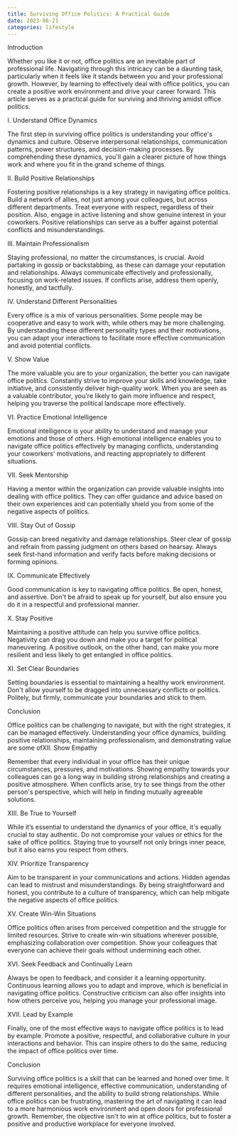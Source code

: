 ```yaml
---
title: Surviving Office Politics: A Practical Guide
date: 2023-06-21
categories: lifestyle
---
```

Introduction

Whether you like it or not, office politics are an inevitable part of professional life. Navigating through this intricacy can be a daunting task, particularly when it feels like it stands between you and your professional growth. However, by learning to effectively deal with office politics, you can create a positive work environment and drive your career forward. This article serves as a practical guide for surviving and thriving amidst office politics.

I. Understand Office Dynamics

The first step in surviving office politics is understanding your office's dynamics and culture. Observe interpersonal relationships, communication patterns, power structures, and decision-making processes. By comprehending these dynamics, you'll gain a clearer picture of how things work and where you fit in the grand scheme of things.

II. Build Positive Relationships

Fostering positive relationships is a key strategy in navigating office politics. Build a network of allies, not just among your colleagues, but across different departments. Treat everyone with respect, regardless of their position. Also, engage in active listening and show genuine interest in your coworkers. Positive relationships can serve as a buffer against potential conflicts and misunderstandings.

III. Maintain Professionalism

Staying professional, no matter the circumstances, is crucial. Avoid partaking in gossip or backstabbing, as these can damage your reputation and relationships. Always communicate effectively and professionally, focusing on work-related issues. If conflicts arise, address them openly, honestly, and tactfully.

IV. Understand Different Personalities

Every office is a mix of various personalities. Some people may be cooperative and easy to work with, while others may be more challenging. By understanding these different personality types and their motivations, you can adapt your interactions to facilitate more effective communication and avoid potential conflicts.

V. Show Value

The more valuable you are to your organization, the better you can navigate office politics. Constantly strive to improve your skills and knowledge, take initiative, and consistently deliver high-quality work. When you are seen as a valuable contributor, you're likely to gain more influence and respect, helping you traverse the political landscape more effectively.

VI. Practice Emotional Intelligence

Emotional intelligence is your ability to understand and manage your emotions and those of others. High emotional intelligence enables you to navigate office politics effectively by managing conflicts, understanding your coworkers' motivations, and reacting appropriately to different situations.

VII. Seek Mentorship

Having a mentor within the organization can provide valuable insights into dealing with office politics. They can offer guidance and advice based on their own experiences and can potentially shield you from some of the negative aspects of politics.

VIII. Stay Out of Gossip

Gossip can breed negativity and damage relationships. Steer clear of gossip and refrain from passing judgment on others based on hearsay. Always seek first-hand information and verify facts before making decisions or forming opinions.

IX. Communicate Effectively

Good communication is key to navigating office politics. Be open, honest, and assertive. Don't be afraid to speak up for yourself, but also ensure you do it in a respectful and professional manner.

X. Stay Positive

Maintaining a positive attitude can help you survive office politics. Negativity can drag you down and make you a target for political maneuvering. A positive outlook, on the other hand, can make you more resilient and less likely to get entangled in office politics.

XI. Set Clear Boundaries

Setting boundaries is essential to maintaining a healthy work environment. Don't allow yourself to be dragged into unnecessary conflicts or politics. Politely, but firmly, communicate your boundaries and stick to them.

Conclusion

Office politics can be challenging to navigate, but with the right strategies, it can be managed effectively. Understanding your office dynamics, building positive relationships, maintaining professionalism, and demonstrating value are some ofXII. Show Empathy

Remember that every individual in your office has their unique circumstances, pressures, and motivations. Showing empathy towards your colleagues can go a long way in building strong relationships and creating a positive atmosphere. When conflicts arise, try to see things from the other person's perspective, which will help in finding mutually agreeable solutions.

XIII. Be True to Yourself

While it’s essential to understand the dynamics of your office, it's equally crucial to stay authentic. Do not compromise your values or ethics for the sake of office politics. Staying true to yourself not only brings inner peace, but it also earns you respect from others.

XIV. Prioritize Transparency

Aim to be transparent in your communications and actions. Hidden agendas can lead to mistrust and misunderstandings. By being straightforward and honest, you contribute to a culture of transparency, which can help mitigate the negative aspects of office politics.

XV. Create Win-Win Situations

Office politics often arises from perceived competition and the struggle for limited resources. Strive to create win-win situations wherever possible, emphasizing collaboration over competition. Show your colleagues that everyone can achieve their goals without undermining each other.

XVI. Seek Feedback and Continually Learn

Always be open to feedback, and consider it a learning opportunity. Continuous learning allows you to adapt and improve, which is beneficial in navigating office politics. Constructive criticism can also offer insights into how others perceive you, helping you manage your professional image.

XVII. Lead by Example

Finally, one of the most effective ways to navigate office politics is to lead by example. Promote a positive, respectful, and collaborative culture in your interactions and behavior. This can inspire others to do the same, reducing the impact of office politics over time.

Conclusion

Surviving office politics is a skill that can be learned and honed over time. It requires emotional intelligence, effective communication, understanding of different personalities, and the ability to build strong relationships. While office politics can be frustrating, mastering the art of navigating it can lead to a more harmonious work environment and open doors for professional growth. Remember, the objective isn't to win at office politics, but to foster a positive and productive workplace for everyone involved.